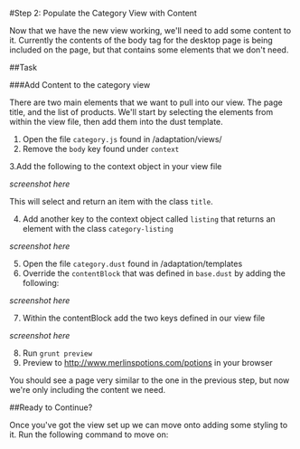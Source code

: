 #Step 2: Populate the Category View with Content

Now that we have the new view working, we'll need to add some content to it. Currently the contents of the body tag for the desktop page is being included on the page, but that contains some elements that we don't need. 

##Task

###Add Content to the category view

There are two main elements that we want to pull into our view. The page title, and the list of products. We'll start by selecting the elements from within the view file, then add them into the dust template.

1. Open the file `category.js` found in /adaptation/views/
2. Remove the `body` key found under `context`

3.Add the following to the context object in your view file

*screenshot here*

This will select and return an item with the class `title`.

4. Add another key to the context object called `listing` that returns an element with the class `category-listing`

*screenshot here*

5. Open the file `category.dust` found in /adaptation/templates
6. Override the `contentBlock` that was defined in `base.dust` by adding the following:

*screenshot here*

7. Within the contentBlock add the two keys defined in our view file

*screenshot here*


8. Run `grunt preview`
9. Preview to http://www.merlinspotions.com/potions in your browser

You should see a page very similar to the one in the previous step, but now we're only including the content we need.

##Ready to Continue?

Once you've got the view set up we can move onto adding some styling to it. Run the following command to move on:

```
```
